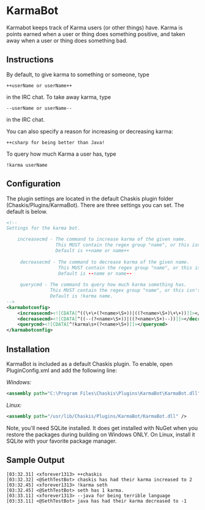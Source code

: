 ﻿KarmaBot
=========

Karmabot keeps track of Karma users (or other things) have.  Karma is points earned when a user or thing does something positive, and taken away when a user or thing does something bad.

Instructions
-------

By default, to give karma to something or someone, type

```
++userName or userName++ 
```

in the IRC chat.  To take away karma, type
```
--userName or userName--
```
in the IRC chat.

You can also specify a reason for increasing or decreasing karma:
```
++csharp for being better than Java!
```

To query how much Karma a user has, type
```
!karma userName
```

Configuration
--------
The plugin settings are located in the default Chaskis plugin folder (Chaskis/Plugins/KarmaBot).  There are three settings you can set.  The default is below.

```XML
<!--
Settings for the karma bot.

    increasecmd - The command to increase karma of the given name.
                  This MUST contain the regex group "name", or this isn't going to work.
                  Default is ++name or name++
                  
     decreasecmd - The command to decrease karma of the given name.
                   This MUST contain the regex group "name", or this isn't going to work.
                   Default is --name or name--
                 
     querycmd - The command to query how much karma something has.
                This MUST contain the regex group "name", or this isn't going to work.
                Default is !karma name.
-->
<karmabotconfig>
    <increasecmd><![CDATA[^((\+\+(?<name>\S+))|((?<name>\S+)\+\+))]]></increasecmd>
    <decreasecmd><![CDATA[^((--(?<name>\S+))|((?<name>\S+)--))]]></decreasecmd>
    <querycmd><![CDATA[^!karma\s+(?<name>\S+)]]></querycmd>
</karmabotconfig>

```

Installation
--------
KarmaBot is included as a default Chaskis plugin.  To enable, open PluginConfig.xml and add the following line:

*Windows:*
```XML
<assembly path="C:\Program Files\Chaskis\Plugins\KarmaBot\KarmaBot.dll" />
```

*Linux:*
```XML
<assembly path="/usr/lib/Chaskis/Plugins/KarmaBot/KarmaBot.dll" />
```

Note, you'll need SQLite installed.  It does get installed with NuGet when you restore the packages during building on Windows ONLY.  On Linux, install it SQLite with your favorite package manager.

Sample Output
--------

```
[03:32.31] <xforever1313> ++chaskis
[03:32.32] <@SethTestBot> chaskis has had their karma increased to 2
[03:32.45] <xforever1313> !karma seth
[03:32.45] <@SethTestBot> seth has 1 karma.
[03:33.11] <xforever1313> --java for being terrible language
[03:33.11] <@SethTestBot> java has had their karma decreased to -1
```